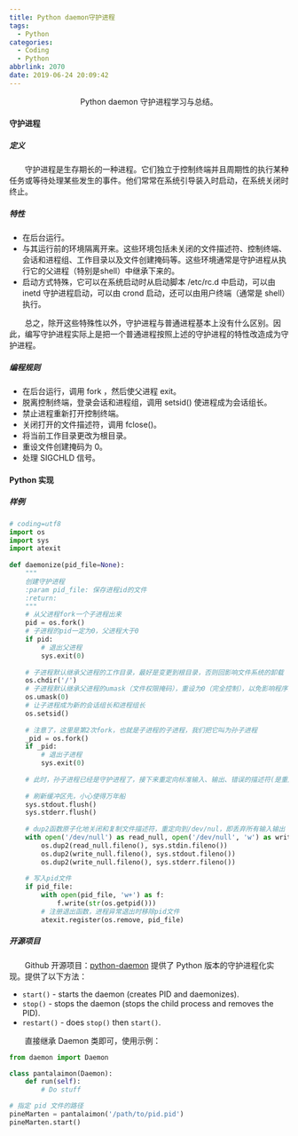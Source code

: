 ```yaml
---
title: Python daemon守护进程
tags:
  - Python
categories:
  - Coding
  - Python
abbrlink: 2070
date: 2019-06-24 20:09:42
---
```


<center>Python daemon 守护进程学习与总结。</center>

<!--more-->

#### 守护进程

##### 定义

　　守护进程是生存期长的一种进程。它们独立于控制终端并且周期性的执行某种任务或等待处理某些发生的事件。他们常常在系统引导装入时启动，在系统关闭时终止。

##### 特性

- 在后台运行。
- 与其运行前的环境隔离开来。这些环境包括未关闭的文件描述符、控制终端、会话和进程组、工作目录以及文件创建掩码等。这些环境通常是守护进程从执行它的父进程（特别是shell）中继承下来的。
- 启动方式特殊，它可以在系统启动时从启动脚本 /etc/rc.d 中启动，可以由 inetd 守护进程启动，可以由 crond 启动，还可以由用户终端（通常是 shell）执行。

　　总之，除开这些特殊性以外，守护进程与普通进程基本上没有什么区别。因此，编写守护进程实际上是把一个普通进程按照上述的守护进程的特性改造成为守护进程。

##### 编程规则

- 在后台运行，调用 fork ，然后使父进程 exit。
- 脱离控制终端，登录会话和进程组，调用 setsid() 使进程成为会话组长。
- 禁止进程重新打开控制终端。
- 关闭打开的文件描述符，调用 fclose()。
- 将当前工作目录更改为根目录。
- 重设文件创建掩码为 0。
- 处理 SIGCHLD 信号。

#### Python 实现

##### 样例

```python
# coding=utf8
import os
import sys
import atexit
 
def daemonize(pid_file=None):
    """
    创建守护进程
    :param pid_file: 保存进程id的文件
    :return:
    """
    # 从父进程fork一个子进程出来
    pid = os.fork()
    # 子进程的pid一定为0，父进程大于0
    if pid:
        # 退出父进程
        sys.exit(0)
 
    # 子进程默认继承父进程的工作目录，最好是变更到根目录，否则回影响文件系统的卸载
    os.chdir('/')
    # 子进程默认继承父进程的umask（文件权限掩码），重设为0（完全控制），以免影响程序读写文件
    os.umask(0)
    # 让子进程成为新的会话组长和进程组长
    os.setsid()
 
    # 注意了，这里是第2次fork，也就是子进程的子进程，我们把它叫为孙子进程
    _pid = os.fork()
    if _pid:
        # 退出子进程
        sys.exit(0)
 
    # 此时，孙子进程已经是守护进程了，接下来重定向标准输入、输出、错误的描述符(是重定向而不是关闭, 这样可以避免程序在 print 的时候出错)
 
    # 刷新缓冲区先，小心使得万年船
    sys.stdout.flush()
    sys.stderr.flush()
 
    # dup2函数原子化地关闭和复制文件描述符，重定向到/dev/nul，即丢弃所有输入输出
    with open('/dev/null') as read_null, open('/dev/null', 'w') as write_null:
        os.dup2(read_null.fileno(), sys.stdin.fileno())
        os.dup2(write_null.fileno(), sys.stdout.fileno())
        os.dup2(write_null.fileno(), sys.stderr.fileno())
 
    # 写入pid文件
    if pid_file:
        with open(pid_file, 'w+') as f:
            f.write(str(os.getpid()))
        # 注册退出函数，进程异常退出时移除pid文件
        atexit.register(os.remove, pid_file)
```

##### 开源项目

　　Github 开源项目：[python-daemon](https://github.com/serverdensity/python-daemon.git) 提供了 Python 版本的守护进程化实现。提供了以下方法：

- `start()` - starts the daemon (creates PID and daemonizes).
- `stop()` - stops the daemon (stops the child process and removes the PID).
- `restart()` - does `stop()` then `start()`.

　　直接继承 Daemon 类即可，使用示例：

```python
from daemon import Daemon

class pantalaimon(Daemon):
    def run(self):
        # Do stuff

# 指定 pid 文件的路径
pineMarten = pantalaimon('/path/to/pid.pid')
pineMarten.start()
```